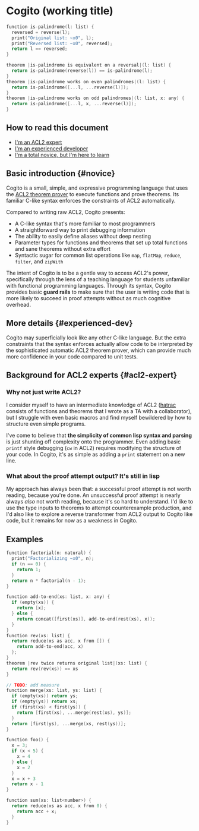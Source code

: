 # Cogito (working title)

```c
function is-palindrome(l: list) {
  reversed = reverse(l);
  print("Original list: ~x0", l);
  print("Reversed list: ~x0", reversed);
  return l == reversed;
}

theorem |is-palindrome is equivalent on a reversal|(l: list) {
  return is-palindrome(reverse(l)) == is-palindrome(l);
}
theorem |is-palindrome works on even palindromes|(l: list) {
  return is-palindrome([...l, ...reverse(l)]);
}
theorem |is-palindrome works on odd palindromes|(l: list, x: any) {
  return is-palindrome([...l, x, ...reverse(l)]);
}
```

## How to read this document

- [I'm an ACL2 expert](#acl2-expert)
- [I'm an experienced developer](#experienced-dev)
- [I'm a total novice, but I'm here to learn](#novice)

## Basic introduction {#novice}

Cogito is a small, simple, and expressive programming language that uses the [ACL2 theorem prover](https://www.cs.utexas.edu/~moore/acl2/) to execute functions and prove theorems. Its familiar C-like syntax enforces the constraints of ACL2 automatically.

Compared to writing raw ACL2, Cogito presents:

- A C-like syntax that's more familiar to most programmers
- A straightforward way to print debugging information
- The ability to easily define aliases without deep nesting
- Parameter types for functions and theorems that set up total functions and sane theorems without extra effort
- Syntactic sugar for common list operations like `map`, `flatMap`, `reduce`, `filter`, and `zipWith`

The intent of Cogito is to be a gentle way to access ACL2's power, specifically through the lens of a teaching language for students unfamiliar with functional programming languages. Through its syntax, Cogito provides basic **guard rails** to make sure that the user is writing code that is more likely to succeed in proof attempts without as much cognitive overhead.

## More details {#experienced-dev}

Cogito may superficially look like any other C-like language. But the extra constraints that the syntax enforces actually allow code to be interpreted by the sophisticated automatic ACL2 theorem prover, which can provide much more confidence in your code compared to unit tests.

## Background for ACL2 experts {#acl2-expert}

### Why not just write ACL2?

I consider myself to have an intermediate knowledge of ACL2 ([hatrac](http://hatrac.org) consists of functions and theorems that I wrote as a TA with a collaborator), but I struggle with even basic macros and find myself bewildered by how to structure even simple programs.

I've come to believe that **the simplicity of common lisp syntax and parsing** is just shunting off complexity onto the programmer. Even adding basic `printf` style debugging (`cw` in ACL2) requires modifying the structure of your code. In Cogito, it's as simple as adding a `print` statement on a new line.

### What about the proof attempt output? It's still in lisp

My approach has always been that: a successful proof attempt is not worth reading, because you're done. An unsuccessful proof attempt is nearly always _also_ not worth reading, because it's so hard to understand. I'd like to use the type inputs to theorems to attempt counterexample production, and I'd also like to explore a reverse transformer from ACL2 output to Cogito like code, but it remains for now as a weakness in Cogito.

## Examples

```c
function factorial(n: natural) {
  print("Factorializing ~x0", n);
  if (n == 0) {
    return 1;
  }
  return n * factorial(n - 1);
}

function add-to-end(xs: list, x: any) {
  if (empty(xs)) {
    return [x];
  } else {
    return concat([first(xs)], add-to-end(rest(xs), x));
  }
}
function rev(xs: list) {
  return reduce(xs as acc, x from []) {
    return add-to-end(acc, x)
  };
}
theorem |rev twice returns original list|(xs: list) {
  return rev(rev(xs)) == xs
}

// TODO: add measure
function merge(xs: list, ys: list) {
  if (empty(xs)) return ys;
  if (empty(ys)) return xs;
  if (first(xs) < first(ys)) {
    return [first(xs), ...merge(rest(xs), ys)];
  }
  return [first(ys), ...merge(xs, rest(ys))];
}

function foo() {
  x = 3;
  if (x < 5) {
    x = 4
  } else {
    x = 2
  }
  x = x + 3
  return x - 1
}

function sum(xs: list<number>) {
  return reduce(xs as acc, x from 0) {
    return acc + x;
  }
}
```

